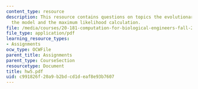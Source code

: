 ```yaml
---
content_type: resource
description: This resource contains questions on topics the evolutionary model, coding
  the model and the maximum likelihood calculation.
file: /media/courses/20-181-computation-for-biological-engineers-fall-2006/c991826f20a9b2bdcd1deaf8e93b7607_hw5.pdf
file_type: application/pdf
learning_resource_types:
- Assignments
ocw_type: OCWFile
parent_title: Assignments
parent_type: CourseSection
resourcetype: Document
title: hw5.pdf
uid: c991826f-20a9-b2bd-cd1d-eaf8e93b7607
---
```

